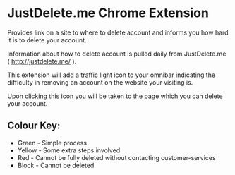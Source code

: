 # JustDelete.me Chrome Extension

Provides link on a site to where to delete account and informs you how hard it is to delete your account.

Information about how to delete account is pulled daily from JustDelete.me ( http://justdelete.me/ ). 

This extension will add a traffic light icon to your omnibar indicating the difficulty in removing an account on the website your visiting is. 

Upon clicking this icon you will be taken to the page which you can delete your account.

## Colour Key:
* Green - Simple process
* Yellow - Some extra steps involved
* Red - Cannot be fully deleted without contacting customer-services
* Block - Cannot be deleted
